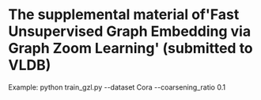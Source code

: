 # The supplemental material of'Fast Unsupervised Graph Embedding via Graph Zoom Learning' (submitted to VLDB)

Example: python train_gzl.py --dataset Cora --coarsening_ratio 0.1
